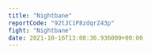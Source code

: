 ```yaml
---
title: "Nightbane"
reportCode: "92tJC1P8zdqrZ43p"
fight: "Nightbane"
date: 2021-10-16T13:08:36.936000+00:00
---
```

